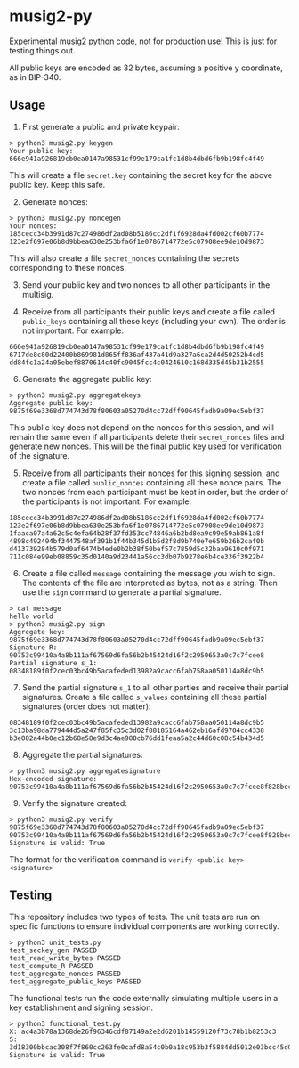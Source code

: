 # musig2-py
Experimental musig2 python code, not for production use! This is just for testing things out.

All public keys are encoded as 32 bytes, assuming a positive y coordinate, as in BIP-340.

## Usage

1. First generate a public and private keypair:

```
> python3 musig2.py keygen
Your public key: 666e941a926819cb0ea0147a98531cf99e179ca1fc1d8b4dbd6fb9b198fc4f49
```

This will create a file `secret.key` containing the secret key for the above public key. Keep this safe.

2. Generate nonces:

```
> python3 musig2.py noncegen
Your nonces:
185cecc34b3991d87c274986df2ad08b5186cc2df1f6928da4fd002cf60b7774
123e2f697e06b8d9bbea630e253bfa6f1e0786714772e5c07908ee9de10d9873
```

This will also create a file `secret_nonces` containing the secrets corresponding to these nonces.

3. Send your public key and two nonces to all other participants in the multisig.

4. Receive from all participants their public keys and create a file called `public_keys` containing all these keys (including your own). The order is not important. For example:

```
666e941a926819cb0ea0147a98531cf99e179ca1fc1d8b4dbd6fb9b198fc4f49
6717de8c80d22400b869981d865ff836af437a41d9a327a6ca2d4d50252b4cd5
dd84fc1a24a05ebef8870614c40fc9045fcc4c0424610c168d335d45b31b2555
```

6. Generate the aggregate public key:

```
> python3 musig2.py aggregatekeys
Aggregate public key: 9875f69e3368d774743d78f80603a05270d4cc72dff90645fadb9a09ec5ebf37
```

This public key does not depend on the nonces for this session, and will remain the same even if all participants delete their `secret_nonces` files and generate new nonces. This will be the final public key used for verification of the signature.

5. Receive from all participants their nonces for this signing session, and create a file called `public_nonces` containing all these nonce pairs. The two nonces from each participant must be kept in order, but the order of the participants is not important. For example:

```
185cecc34b3991d87c274986df2ad08b5186cc2df1f6928da4fd002cf60b7774
123e2f697e06b8d9bbea630e253bfa6f1e0786714772e5c07908ee9de10d9873
1faaca07a4a62c5c4efa64b28f37fd353cc74846a6b2bd8ea9c99e59ab861a8f
4898c492494bf3447548af391b1f44b345d1b5d2f8d9b740e7e659b26b2caf0b
d413739284b579d0af6474b4ede0b2b38f50bef57c7859d5c32baa9610c0f971
711c084e99eb08859c35d0140a9d23441a56cc3db07b9278e6b4ce336f3922b4
```

6. Create a file called `message` containing the message you wish to sign. The contents of the file are interpreted as bytes, not as a string. Then use the `sign` command to generate a partial signature.

```
> cat message
hello world
> python3 musig2.py sign
Aggregate key: 9875f69e3368d774743d78f80603a05270d4cc72dff90645fadb9a09ec5ebf37
Signature R: 90753c99410a4a8b111af67569d6fa56b2b45424d16f2c2950653a0c7c7fcee8
Partial signature s_1: 08348189f0f2cec03bc49b5acafeded13982a9cacc6fab758aa050114a8dc9b5
```

7. Send the partial signature `s_1` to all other parties and receive their partial signatures. Create a file called `s_values` containing all these partial signatures (order does not matter):

```
08348189f0f2cec03bc49b5acafeded13982a9cacc6fab758aa050114a8dc9b5
3c13ba98da779444d5a247f85fc35c3d02f88185164a462eb16afd9704cc4338
b3e082a44b0ec12b68e58e9d3c4ae980cb76dd1feaa5a2c44d60c08c54b434d5
```

8. Aggregate the partial signatures:

```
> python3 musig2.py aggregatesignature
Hex-encoded signature: 90753c99410a4a8b111af67569d6fa56b2b45424d16f2c2950653a0c7c7fcee8f828bec7167924307a4c71f0670d248f07f2086fcd5f9468896c0e34a40e41c2
```

9. Verify the signature created:

```
> python3 musig2.py verify 9875f69e3368d774743d78f80603a05270d4cc72dff90645fadb9a09ec5ebf37 90753c99410a4a8b111af67569d6fa56b2b45424d16f2c2950653a0c7c7fcee8f828bec7167924307a4c71f0670d248f07f2086fcd5f9468896c0e34a40e41c2
Signature is valid: True
```

The format for the verification command is
`verify <public key> <signature>`

## Testing

This repository includes two types of tests. The unit tests are run on specific functions to ensure individual components are working correctly.
```
> python3 unit_tests.py
test_seckey_gen PASSED
test_read_write_bytes PASSED
test_compute_R PASSED
test_aggregate_nonces PASSED
test_aggregate_public_keys PASSED
```

The functional tests run the code externally simulating multiple users in a key establishment and signing session.
```
> python3 functional_test.py
X: ac4a3b78a1368de26f96346cdf87149a2e2d6201b14559120f73c78b1b8253c3
S: 3d18300bbcac308f7f860cc263fe0cafd8a54c0b0a18c953b3f5884dd5012e03bcc45d03cab195223bc6bf98f85f7a4ac33a29eb1d46faac172aec9649cfa678
Signature is valid: True
```
